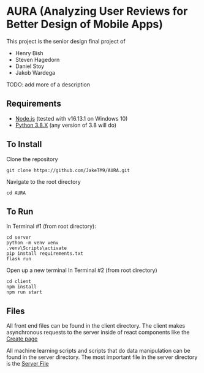 # AURA (Analyzing User Reviews for Better Design of Mobile Apps)

  

This project is the senior design final project of
- Henry Bish
- Steven Hagedorn
- Daniel Stoy
- Jakob Wardega

TODO: add more of a description
  

## Requirements

- [Node.js](https://nodejs.org/en/download/) (tested with v16.13.1 on Windows 10)
- [Python 3.8.X](https://www.python.org/downloads/) (any version of 3.8 will do)


## To Install
Clone the repository

    git clone https://github.com/JakeTM9/AURA.git

Navigate to the root directory

    cd AURA

## To Run
In Terminal #1 (from root directory):

    cd server
    python -m venv venv
    .venv\Scripts\activate
    pip install requirements.txt
    flask run

Open up a new terminal
In Terminal #2 (from root directory)

    cd client
    npm install
    npm run start

## Files

All front end files can be found in the client directory. The client makes asynchronous requests to the server inside of react components like the [Create page](https://github.com/JakeTM9/AURA/blob/dev/client/src/pages/Create.js) 

All machine learning scripts and scripts that do data manipulation can be found in the server directory. The most important file in the server directory is the [Server File](https://github.com/JakeTM9/AURA/blob/dev/server/server.py)
